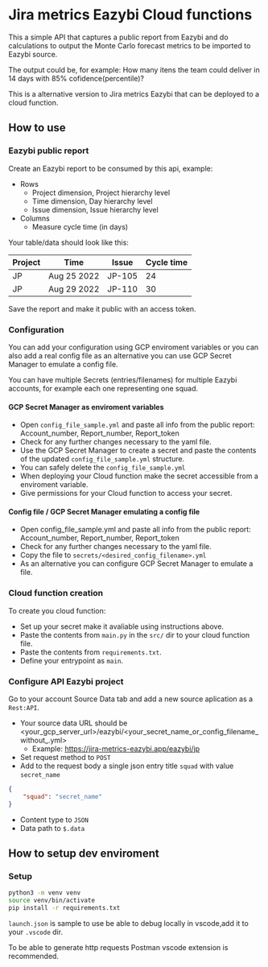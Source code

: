 
# Jira metrics Eazybi Cloud functions
This a simple API that captures a public report from Eazybi and do calculations to output the Monte Carlo forecast metrics to be imported to Eazybi source.

The output could be, for example: How many itens the team could deliver in 14 days with 85% cofidence(percentile)?

This is a alternative version to Jira metrics Eazybi that can be deployed to a cloud function.
## How to use
### Eazybi public report
Create an Eazybi report to be consumed by this api, example:
- Rows
    - Project dimension, Project hierarchy level
    - Time dimension, Day hierarchy level
    - Issue dimension, Issue hierarchy level
- Columns
    - Measure cycle time (in days)

Your table/data should look like this:

| Project | Time | Issue | Cycle time |
| ----------- | ----------- | ----------- | ----------- |
| JP | Aug 25 2022 | JP-105 | 24
| JP | Aug 29 2022 | JP-110 | 30

Save the report and make it public with an access token.

### Configuration
You can add your configuration using GCP enviroment variables or you can also add a real config file as an alternative you can use GCP Secret Manager to emulate a config file.

You can have multiple Secrets (entries/filenames) for multiple Eazybi accounts, for example each one representing one squad.

#### GCP Secret Manager as enviroment variables
- Open `config_file_sample.yml` and paste all info from the public report: Account_number, Report_number, Report_token
- Check for any further changes necessary to the yaml file.
- Use the GCP Secret Manager to create a secret and paste the contents of the updated `config_file_sample.yml` structure.
- You can safely delete the `config_file_sample.yml`
- When deploying your Cloud function make the secret accessible from a enviroment variable.
- Give permissions for your Cloud function to access your secret.

#### Config file / GCP Secret Manager emulating a config file
- Open config_file_sample.yml and paste all info from the public report: Account_number, Report_number, Report_token
- Check for any further changes necessary to the yaml file.
- Copy the file to `secrets/<desired_config_filename>.yml`
- As an alternative you can configure GCP Secret Manager to emulate a file.

### Cloud function creation
To create you cloud function:
- Set up your secret make it avaliable using instructions above.
- Paste the contents from `main.py` in the `src/` dir to your cloud function file.
- Paste the contents from `requirements.txt`.
- Define your entrypoint as `main`.


### Configure API Eazybi project
Go to your account Source Data tab and add a new source aplication as a `Rest:API`.
- Your source data URL should be <your_gcp_server_url>/eazybi/<your_secret_name_or_config_filename_without_.yml>
    - Example: https://jira-metrics-eazybi.app/eazybi/jp
- Set request method to `POST`
- Add to the request body a single json entry title `squad` with value `secret_name`
```json
{
    "squad": "secret_name"
}
```
- Content type to `JSON`
- Data path to `$.data`

## How to setup dev enviroment
### Setup
```bash
python3 -m venv venv
source venv/bin/activate
pip install -r requirements.txt
```
`launch.json` is sample to use be able to debug locally in vscode,add it to your `.vscode` dir.

To be able to generate http requests Postman vscode extension is recommended.